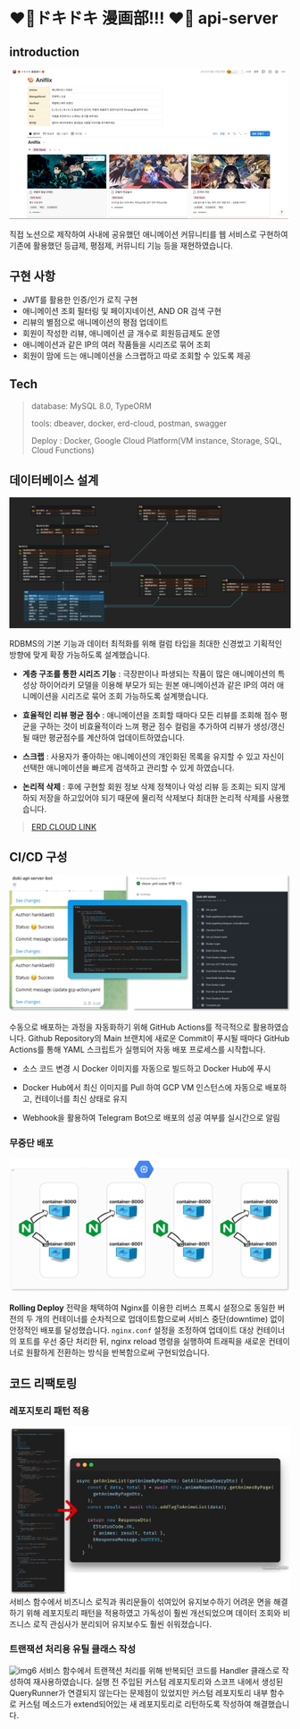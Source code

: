 # ❤️‍🔥ドキドキ 漫画部!!! ❤️‍🔥 api-server

## introduction

![img1](./docs/img.png)

직접 노션으로 제작하여 사내에 공유했던 애니메이션 커뮤니티를 웹 서비스로 구현하여 기존에 활용했던 등급제, 평점제, 커뮤니티 기능 등을 재현하였습니다.

## 구현 사항

- JWT를 활용한 인증/인가 로직 구현
- 애니메이션 조회 필터링 및 페이지네이션, AND OR 검색 구현
- 리뷰의 별점으로 애니메이션의 평점 업데이트
- 회원이 작성한 리뷰, 애니메이션 글 개수로 회원등급제도 운영
- 애니메이션과 같은 IP의 여러 작품들을 시리즈로 묶어 조회
- 회원이 맘에 드는 애니메이션을 스크랩하고 따로 조회할 수 있도록 제공

## Tech
> database: MySQL 8.0, TypeORM
> 
> tools: dbeaver, docker, erd-cloud, postman, swagger
> 
> Deploy : Docker, Google Cloud Platform(VM instance, Storage, SQL, Cloud Functions)

## 데이터베이스 설계

![img1](./docs/img2.png)

RDBMS의 기본 기능과 데이터 최적화를 위해 컬럼 타입을 최대한 신경썼고 기획적인 방향에 맞게 확장 가능하도록 설계했습니다.

- **계층 구조를 통한 시리즈 기능** : 극장판이나 파생되는 작품이 많은 애니메이션의 특성상 하이어라키 모델을 이용해 부모가 되는 원본 애니메이션과 같은 IP의 여러 애니메이션을 시리즈로 묶어 조회 가능하도록 설계햇습니다.

- **효율적인 리뷰 평균 점수** : 애니메이션을 조회할 때마다 모든 리뷰를 조회해 점수 평균을 구하는 것이 비효율적이라 느껴 평균 점수 컬럼을 추가하여 리뷰가 생성/갱신될 때만 평균점수를 계산하여 업데이트하였습니다.

- **스크랩** : 사용자가 좋아하는 애니메이션의 개인화된 목록을 유지할 수 있고 자신이 선택한 애니메이션을 빠르게 검색하고 관리할 수 있게 하였습니다.

- **논리적 삭제** : 후에 구현할 회원 정보 삭제 정책이나 악성 리뷰 등 조회는 되지 않게 하되 저장을 하고있어야 되기 때문에 물리적 삭제보다 최대한 논리적 삭제를 사용했습니다.

> [ERD CLOUD LINK](https://www.erdcloud.com/d/wC5eRt5xzDr6Thxtc)

## CI/CD 구성
![img3](docs/img3.png)

수동으로 배포하는 과정을 자동화하기 위해 GitHub Actions를 적극적으로 활용하였습니다. Github Repository의 Main 브랜치에 새로운 Commit이 푸시될 때마다 GitHub Actions를 통해 YAML 스크립트가 실행되어 자동 배포 프로세스를 시작합니다.

- 소스 코드 변경 시 Docker 이미지를 자동으로 빌드하고 Docker Hub에 푸시

- Docker Hub에서 최신 이미지를 Pull 하여 GCP VM 인스턴스에 자동으로 배포하고, 컨테이너를 최신 상태로 유지

- Webhook을 활용하여 Telegram Bot으로 배포의 성공 여부를 실시간으로 알림


### 무중단 배포
![img4](docs/img4.png)

**Rolling Deploy** 전략을 채택하여 Nginx를 이용한 리버스 프록시 설정으로 동일한 버전의 두 개의 컨테이너를 순차적으로 업데이트함으로써 서비스 중단(downtime) 없이 안정적인 배포를 달성했습니다.  `nginx.conf` 설정을 조정하여 업데이트 대상 컨테이너의 포트를 우선 중단 처리한 뒤, nginx reload 명령을 실행하여 트래픽을 새로운 컨테이너로 원활하게 전환하는 방식을 반복함으로써 구현되었습니다.


## 코드 리팩토링

### 레포지토리 패턴 적용
![img5](./docs/img5.png)
서비스 함수에서 비즈니스 로직과 쿼리문들이 섞여있어 유지보수하기 어려운 면을 해결하기 위해 레포지토리 패턴을 적용하였고 가독성이 훨씬 개선되었으며 데이터 조회와 비즈니스 로직 관심사가 분리되어 유지보수도 훨씬 쉬워졌습니다.

### 트랜잭션 처리용 유틸 클래스 작성
![img6](./docs/img6.png)
서비스 함수에서 트랜잭션 처리를 위해 반복되던 코드를 Handler 클래스로 작성하여 재사용하였습니다. 실행 전 주입된 커스텀 레포지토리와 스코프 내에서 생성된 QueryRunner가 연결되지 않는다는 문제점이 있었지만 커스텀 레포지토리 내부 함수로 커스텀 메소드가 extend되어있는 새 레포지토리로 리턴하도록 작성하여 해결했습니다.


